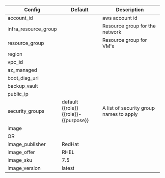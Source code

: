 | Config                  | Default                                       | Description                                          |
| ----------------------- | --------------------------------------------- | ---------------------------------------------------- |
| account_id              |                                               | aws account id                                       |
| infra_resource_group | | Resource group for the network |
| resource_group | | Resource group for VM's |
| region | |  |
| vpc_id | |  |
| az_managed | |  |
| boot_diag_uri | |  |
| backup_vault | |  |
| public_ip | |  |
| security_groups         | default <br>{{role}} <br>{{role}}-{{purpose}} | A list of security group names to apply              |
| image |  |  |
| OR |  |  |
| image_publisher | RedHat |  |
| image_offer | RHEL |  |
| image_sku | 7.5 |  |
| image_version | latest |  |